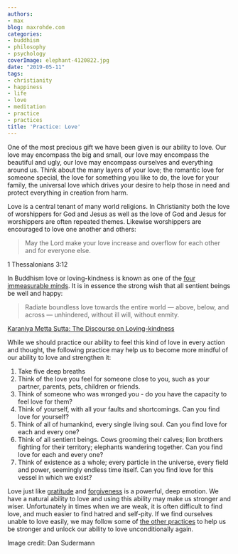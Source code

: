 ```yaml
---
authors:
- max
blog: maxrohde.com
categories:
- buddhism
- philosophy
- psychology
coverImage: elephant-4120822.jpg
date: "2019-05-11"
tags:
- christianity
- happiness
- life
- love
- meditation
- practice
- practices
title: 'Practice: Love'
---
```


One of the most precious gift we have been given is our ability to love. Our love may encompass the big and small, our love may encompass the beautiful and ugly, our love may encompass ourselves and everything around us. Think about the many layers of your love; the romantic love for someone special, the love for something you like to do, the love for your family, the universal love which drives your desire to help those in need and protect everything in creation from harm.

Love is a central tenant of many world religions. In Christianity both the love of worshippers for God and Jesus as well as the love of God and Jesus for worshippers are often repeated themes. Likewise worshippers are encouraged to love one another and others:

> May the Lord make your love increase and overflow for each other and for everyone else.

1 Thessalonians 3:12

In Buddhism love or loving-kindness is known as one of the [four immeasurable minds](https://maxrohde.com/2018/08/28/the-four-immeasurable-minds/). It is in essence the strong wish that all sentient beings be well and happy:

> Radiate boundless love towards the entire world — above, below, and across — unhindered, without ill will, without enmity.

[Karaniya Metta Sutta: The Discourse on Loving-kindness](https://www.accesstoinsight.org/tipitaka/kn/snp/snp.1.08.piya.html)

While we should practice our ability to feel this kind of love in every action and thought, the following practice may help us to become more mindful of our ability to love and strengthen it:

1. Take five deep breaths
2. Think of the love you feel for someone close to you, such as your partner, parents, pets, children or friends.
3. Think of someone who was wronged you - do you have the capacity to feel love for them?
4. Think of yourself, with all your faults and shortcomings. Can you find love for yourself?
5. Think of all of humankind, every single living soul. Can you find love for each and every one?
6. Think of all sentient beings. Cows grooming their calves; lion brothers fighting for their territory; elephants wandering together. Can you find love for each and every one?
7. Think of existence as a whole; every particle in the universe, every field and power, seemingly endless time itself. Can you find love for this vessel in which we exist?

Love just like [gratitude](https://maxrohde.com/2019/04/21/practice-gratitude/) and [forgiveness](https://maxrohde.com/2019/04/07/practice-forgiveness/) is a powerful, deep emotion. We have a natural ability to love and using this ability may make us stronger and wiser. Unfortunately in times when we are weak, it is often difficult to find love, and much easier to find hatred and self-pity. If we find ourselves unable to love easily, we may follow some of [the other practices](https://maxrohde.com/2019/04/19/practices-for-enlightenment/) to help us be stronger and unlock our ability to love unconditionally again.

Image credit: Dan Sudermann
